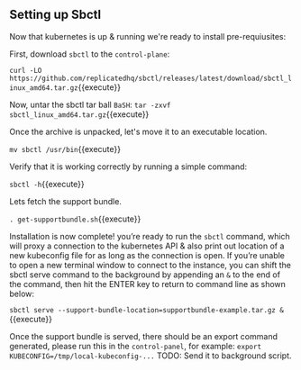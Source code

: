 
## Setting up Sbctl

Now that kubernetes is up & running we're ready to install pre-requiusites:

First, download `sbctl` to the `control-plane`:

`curl -LO https://github.com/replicatedhq/sbctl/releases/latest/download/sbctl_linux_amd64.tar.gz`{{execute}}

Now, untar the sbctl tar ball `BaSH`:
`tar -zxvf sbctl_linux_amd64.tar.gz`{{execute}}

Once the archive is unpacked, let's move it to an executable location.

`mv sbctl /usr/bin`{{execute}}

Verify that it is working correctly by running a simple command:

`sbctl -h`{{execute}}

Lets fetch the support bundle.

`. get-supportbundle.sh`{{execute}}

Installation is now complete! you’re ready to run the `sbctl` command, which will proxy a connection to the kubernetes API & also print out location of a new kubeconfig file for as long as the connection is open. If you’re unable to open a new terminal window to connect to the instance, you can shift the sbctl serve command to the background by appending an `&` to the end of the command, then hit the ENTER key to return to command line as shown below:

`sbctl serve --support-bundle-location=supportbundle-example.tar.gz &`{{execute}}

Once the support bundle is served, there should be an export command generated, please run this in the `control-panel`, for example:
`export KUBECONFIG=/tmp/local-kubeconfig-...`
TODO: Send it to background script.
